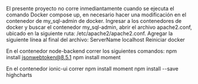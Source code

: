 El presente proyecto no corre inmediantamente cuando se ejecuta el comando Docker compose up, en necesario hacer una modificación en el contenedor de my_sql-admin de docker.
Ingresar a los contenedores de docker y buscar el contenedor my_sql-admin, abrir el archivo apache2.conf, ubicado en la siguiente ruta: /etc/apache2/apache2.conf.
Agregar la siguiente línea al final del archivo: ServerName localhost
Reiniciar docker

En el contenedor node-backend correr los siguientes comandos:
npm install jsonwebtoken@8.5.1
npm install moment

En el contenedor ionic-ui correr
npm install moment
npm install --save highcharts
